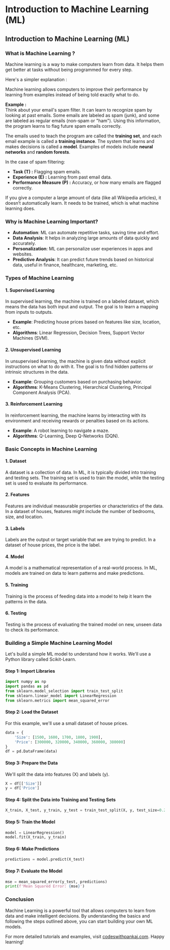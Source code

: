 # Introduction to Machine Learning (ML)

## Introduction to Machine Learning (ML)

### What is Machine Learning ?

Machine learning is a way to make computers learn from data. It helps them get better at tasks without being programmed for every step.

Here's a simpler explanation :

Machine learning allows computers to improve their performance by learning from examples instead of being told exactly what to do.

**Example :**\
Think about your email's spam filter. It can learn to recognize spam by looking at past emails. Some emails are labeled as spam (junk), and some are labeled as regular emails (non-spam or "ham"). Using this information, the program learns to flag future spam emails correctly.

The emails used to teach the program are called the **training set**, and each email example is called a **training instance**. The system that learns and makes decisions is called a **model**. Examples of models include **neural networks** and **random forests**.

In the case of spam filtering:

* **Task (T) :** Flagging spam emails.
* **Experience (E) :** Learning from past email data.
* **Performance Measure (P) :** Accuracy, or how many emails are flagged correctly.

If you give a computer a large amount of data (like all Wikipedia articles), it doesn’t automatically learn. It needs to be trained, which is what machine learning does.&#x20;

### Why is Machine Learning Important?

* **Automation**: ML can automate repetitive tasks, saving time and effort.
* **Data Analysis**: It helps in analyzing large amounts of data quickly and accurately.
* **Personalization**: ML can personalize user experiences in apps and websites.
* **Predictive Analysis**: It can predict future trends based on historical data, useful in finance, healthcare, marketing, etc.

### Types of Machine Learning

#### 1. Supervised Learning

In supervised learning, the machine is trained on a labeled dataset, which means the data has both input and output. The goal is to learn a mapping from inputs to outputs.

* **Example**: Predicting house prices based on features like size, location, etc.
* **Algorithms**: Linear Regression, Decision Trees, Support Vector Machines (SVM).

#### 2. Unsupervised Learning

In unsupervised learning, the machine is given data without explicit instructions on what to do with it. The goal is to find hidden patterns or intrinsic structures in the data.

* **Example**: Grouping customers based on purchasing behavior.
* **Algorithms**: K-Means Clustering, Hierarchical Clustering, Principal Component Analysis (PCA).

#### 3. Reinforcement Learning

In reinforcement learning, the machine learns by interacting with its environment and receiving rewards or penalties based on its actions.

* **Example**: A robot learning to navigate a maze.
* **Algorithms**: Q-Learning, Deep Q-Networks (DQN).

### Basic Concepts in Machine Learning

#### 1. Dataset

A dataset is a collection of data. In ML, it is typically divided into training and testing sets. The training set is used to train the model, while the testing set is used to evaluate its performance.

#### 2. Features

Features are individual measurable properties or characteristics of the data. In a dataset of houses, features might include the number of bedrooms, size, and location.

#### 3. Labels

Labels are the output or target variable that we are trying to predict. In a dataset of house prices, the price is the label.

#### 4. Model

A model is a mathematical representation of a real-world process. In ML, models are trained on data to learn patterns and make predictions.

#### 5. Training

Training is the process of feeding data into a model to help it learn the patterns in the data.

#### 6. Testing

Testing is the process of evaluating the trained model on new, unseen data to check its performance.

### Building a Simple Machine Learning Model

Let's build a simple ML model to understand how it works. We'll use a Python library called Scikit-Learn.

#### Step 1: Import Libraries

```python
import numpy as np
import pandas as pd
from sklearn.model_selection import train_test_split
from sklearn.linear_model import LinearRegression
from sklearn.metrics import mean_squared_error
```

#### Step 2: Load the Dataset

For this example, we'll use a small dataset of house prices.

```python
data = {
    'Size': [1500, 1600, 1700, 1800, 1900],
    'Price': [300000, 320000, 340000, 360000, 380000]
}
df = pd.DataFrame(data)
```

#### Step 3: Prepare the Data

We'll split the data into features (X) and labels (y).

```python
X = df[['Size']]
y = df['Price']
```

#### Step 4: Split the Data into Training and Testing Sets

```python
X_train, X_test, y_train, y_test = train_test_split(X, y, test_size=0.2, random_state=42)
```

#### Step 5: Train the Model

```python
model = LinearRegression()
model.fit(X_train, y_train)
```

#### Step 6: Make Predictions

```python
predictions = model.predict(X_test)
```

#### Step 7: Evaluate the Model

```python
mse = mean_squared_error(y_test, predictions)
print(f'Mean Squared Error: {mse}')
```

### Conclusion

Machine Learning is a powerful tool that allows computers to learn from data and make intelligent decisions. By understanding the basics and following the steps outlined above, you can start building your own ML models.

For more detailed tutorials and examples, visit [codeswithpankaj.com](https://codeswithpankaj.com). Happy learning!
